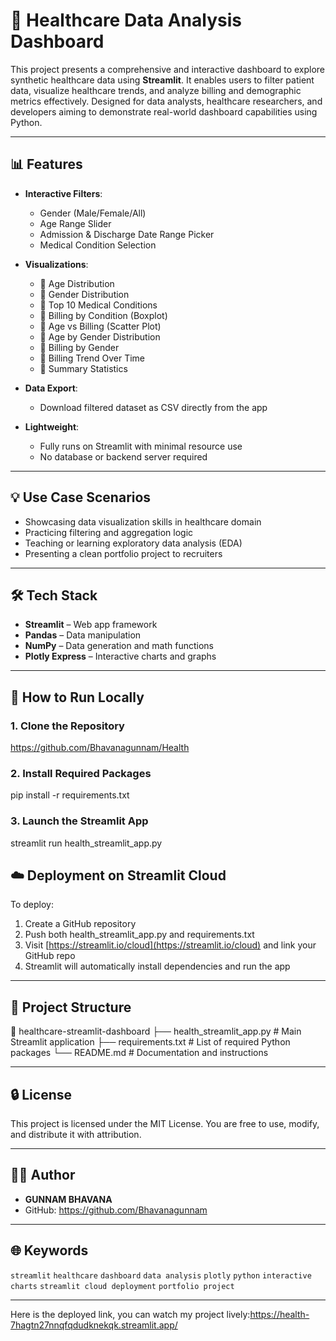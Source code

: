 
# 🏥 Healthcare Data Analysis Dashboard 

This project presents a comprehensive and interactive dashboard to explore synthetic healthcare data using **Streamlit**. It enables users to filter patient data, visualize healthcare trends, and analyze billing and demographic metrics effectively. Designed for data analysts, healthcare researchers, and developers aiming to demonstrate real-world dashboard capabilities using Python.

---

## 📊 Features

- **Interactive Filters**:
  - Gender (Male/Female/All)
  - Age Range Slider
  - Admission & Discharge Date Range Picker
  - Medical Condition Selection

- **Visualizations**:
  - 📌 Age Distribution
  - 📌 Gender Distribution
  - 📌 Top 10 Medical Conditions
  - 📌 Billing by Condition (Boxplot)
  - 📌 Age vs Billing (Scatter Plot)
  - 📌 Age by Gender Distribution
  - 📌 Billing by Gender
  - 📌 Billing Trend Over Time
  - 📌 Summary Statistics

- **Data Export**:
  - Download filtered dataset as CSV directly from the app

- **Lightweight**:
  - Fully runs on Streamlit with minimal resource use
  - No database or backend server required

---

## 💡 Use Case Scenarios

- Showcasing data visualization skills in healthcare domain
- Practicing filtering and aggregation logic
- Teaching or learning exploratory data analysis (EDA)
- Presenting a clean portfolio project to recruiters

---

## 🛠️ Tech Stack

- **Streamlit** – Web app framework
- **Pandas** – Data manipulation
- **NumPy** – Data generation and math functions
- **Plotly Express** – Interactive charts and graphs

---

## 🚀 How to Run Locally

### 1. Clone the Repository
https://github.com/Bhavanagunnam/Health

### 2. Install Required Packages

pip install -r requirements.txt


### 3. Launch the Streamlit App

streamlit run health_streamlit_app.py

## ☁️ Deployment on Streamlit Cloud

To deploy:

1. Create a GitHub repository
2. Push both health_streamlit_app.py and requirements.txt
3. Visit [https://streamlit.io/cloud](https://streamlit.io/cloud) and link your GitHub repo
4. Streamlit will automatically install dependencies and run the app

---

## 📁 Project Structure


📁 healthcare-streamlit-dashboard
├── health_streamlit_app.py       # Main Streamlit application
├── requirements.txt              # List of required Python packages
└── README.md                     # Documentation and instructions


---



## 🔒 License

This project is licensed under the MIT License. You are free to use, modify, and distribute it with attribution.

---

## 🙋‍♂️ Author

- **GUNNAM BHAVANA**
- GitHub: https://github.com/Bhavanagunnam


---

## 🌐 Keywords

`streamlit` `healthcare` `dashboard` `data analysis` `plotly` `python` `interactive charts` `streamlit cloud deployment` `portfolio project`

---
Here is the deployed link, you can watch my project lively:https://health-7hagtn27nnqfqdudknekqk.streamlit.app/
